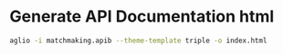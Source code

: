 # Generate API Documentation html

```bash
aglio -i matchmaking.apib --theme-template triple -o index.html
```
